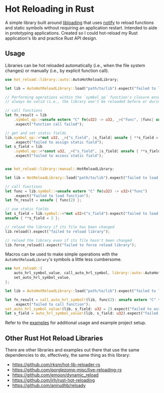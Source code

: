 # Hot Reloading in Rust

A simple library built around [libloading](https://docs.rs/libloading/latest) that uses [notify](https://docs.rs/crate/notify/latest) to reload functions and static symbols without requiring an application restart. Intended to aide in prototyping applications. Created so I could hot-reload my Rust application's lib and practice Rust API design.

## Usage

Libraries can be hot reloaded automatically (i.e., when the file system changes) or manually (i.e., by explicit function call).

```rust
use hot_reload::library::auto::AutoHotReloadLibrary;

let lib = AutoHotReloadLibrary::load("path/to/lib").expect("failed to load library");

// Performing operations within the `symbol_op` function's closure ensures the symbol will
// always be valid (i.e., the library won't be reloaded before or during the symbol operation).

// call functions
let fn_result = lib
    .symbol_op::<unsafe extern "C" fn(u32) -> u32, _>("func", |func| unsafe { func(2) })
    .expect("function call failed");

// get and set static fields
lib.symbol_op::<*mut u32, _>("s_field", |s_field| unsafe { **s_field = 2 })
    .expect("failed to assign static field");
let s_field = lib
    .symbol_op::<*const u32, _>("s_field", |s_field| unsafe { **s_field })
    .expect("failed to access static field");


use hot_reload::library::manual::HotReloadLibrary;

let lib = HotReloadLibrary::load("path/to/lib").expect("failed to load library");

// call functions
let func = lib.symbol::<unsafe extern "C" fn(u32) -> u32>("func")
    .expect("failed to load function");
let fn_result = unsafe { func(2) };

// use static fields
let s_field = lib.symbol::<*mut u32>("s_field").expect("failed to load static field");
unsafe { **s_field = 2 };

// reload the library if its file has been changed
lib.reload().expect("failed to reload library");

// reload the library even if its file hasn't been changed
lib.force_reload().expect("failed to force reload library");
```

Macros can be used to make simple operations with the `AutoHotReloadLibrary`'s symbols a little less cumbersome.

```rust
use hot_reload::{
    auto_hrl_symbol_value, call_auto_hrl_symbol, library::auto::AutoHotReloadLibrary,
    set_auto_hrl_symbol_value,
};

let lib = AutoHotReloadLibrary::load("path/to/lib").expect("failed to load library");

let fn_result = call_auto_hrl_symbol!(lib, func(2): unsafe extern "C" fn(u32) -> u32)
    .expect("failed to call function");
set_auto_hrl_symbol_value!(lib, s_field: u32 = 2).expect("failed to assign static field");
let s_field = auto_hrl_symbol_value!(lib, s_field: u32).expect("failed to access static field");
```

Refer to the [examples](./examples) for additional usage and example project setup.

## Other Rust Hot Reload Libraries

There are other libraries and examples out there that use the same dependencies to do, effectively, the same thing as this library:

- https://github.com/rksm/hot-lib-reloader-rs
- https://github.com/porglezomp-misc/live-reloading-rs
- https://github.com/emoon/dynamic_reload
- https://github.com/irh/rust-hot-reloading
- https://github.com/anirudhb/reloady
